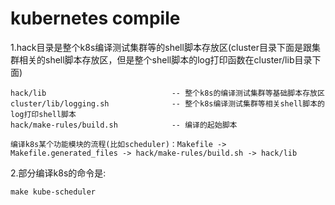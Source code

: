 # kubernetes compile

1.hack目录是整个k8s编译测试集群等的shell脚本存放区(cluster目录下面是跟集群相关的shell脚本存放区，但是整个shell脚本的log打印函数在cluster/lib目录下面)

    hack/lib                            -- 整个k8s的编译测试集群等基础脚本存放区
    cluster/lib/logging.sh              -- 整个k8s编译测试集群等相关shell脚本的log打印shell脚本
    hack/make-rules/build.sh            -- 编译的起始脚本

    编译k8s某个功能模块的流程(比如scheduler)：Makefile -> Makefile.generated_files -> hack/make-rules/build.sh -> hack/lib

2.部分编译k8s的命令是:  

    make kube-scheduler
    
